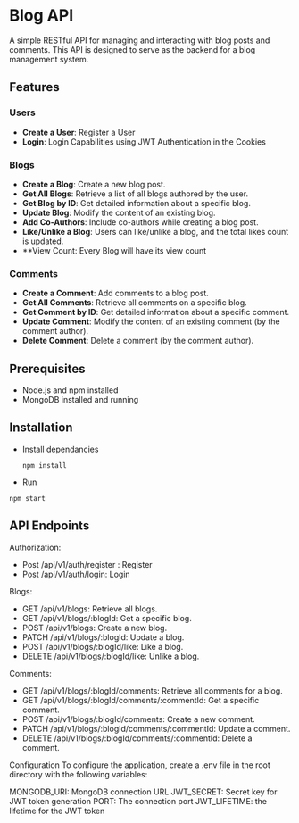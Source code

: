 # Blog API

A simple RESTful API for managing and interacting with blog posts and comments. This API is designed to serve as the backend for a blog management system.

## Features

### Users
- **Create a User**: Register a User
- **Login**: Login Capabilities using JWT Authentication in the Cookies

### Blogs

- **Create a Blog**: Create a new blog post.
- **Get All Blogs**: Retrieve a list of all blogs authored by the user.
- **Get Blog by ID**: Get detailed information about a specific blog.
- **Update Blog**: Modify the content of an existing blog.
- **Add Co-Authors**: Include co-authors while creating a blog post.
- **Like/Unlike a Blog**: Users can like/unlike a blog, and the total likes count is updated.
- **View Count: Every Blog will have its view count

### Comments

- **Create a Comment**: Add comments to a blog post.
- **Get All Comments**: Retrieve all comments on a specific blog.
- **Get Comment by ID**: Get detailed information about a specific comment.
- **Update Comment**: Modify the content of an existing comment (by the comment author).
- **Delete Comment**: Delete a comment (by the comment author).

## Prerequisites

- Node.js and npm installed
- MongoDB installed and running

## Installation
- Install dependancies
  ```
  npm install
- Run
```
npm start

```
## API Endpoints

Authorization:

- Post /api/v1/auth/register : Register
- Post /api/v1/auth/login: Login

Blogs:

- GET /api/v1/blogs: Retrieve all blogs.
- GET /api/v1/blogs/:blogId: Get a specific blog.
- POST /api/v1/blogs: Create a new blog.
- PATCH /api/v1/blogs/:blogId: Update a blog.
- POST /api/v1/blogs/:blogId/like: Like a blog.
- DELETE /api/v1/blogs/:blogId/like: Unlike a blog.

Comments:

- GET /api/v1/blogs/:blogId/comments: Retrieve all comments for a blog.
- GET /api/v1/blogs/:blogId/comments/:commentId: Get a specific comment.
- POST /api/v1/blogs/:blogId/comments: Create a new comment.
- PATCH /api/v1/blogs/:blogId/comments/:commentId: Update a comment.
- DELETE /api/v1/blogs/:blogId/comments/:commentId: Delete a comment.

Configuration
To configure the application, create a .env file in the root directory with the following variables:

MONGODB_URI: MongoDB connection URL
JWT_SECRET: Secret key for JWT token generation
PORT: The connection port
JWT_LIFETIME: the lifetime for the JWT token
